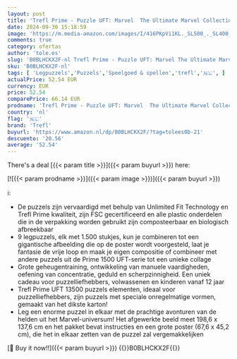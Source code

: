 ```yaml
---
layout: post
title: 'Trefl Prime - Puzzle UFT: Marvel  The Ultimate Marvel Collection - 13500 Stukjes  Grote Puzzel  Dikste Karton  BIO  EKO  Collage Met Superhelden  Vermaak Voor Volwassenen En Kinderen Vanaf 12 Jaar'
date: 2024-09-30 15:18:59
image: 'https://m.media-amazon.com/images/I/416PKpVi1KL._SL500_._SL400_.jpg'
comments: true
category: ofertas
author: 'tole.es'
slug: 'B0BLHCKX2F-nl Trefl Prime - Puzzle UFT: Marvel The Ultimate Marvel...'
sku: 'B0BLHCKX2F-nl'
tags: [ 'Legpuzzels','Puzzels','Speelgoed & spellen','trefl','🇳🇱', ]
actualPrice: 52.54 EUR
currency: EUR
price: 52.54
comparePrice: 66.14 EUR
prodname: 'Trefl Prime - Puzzle UFT: Marvel  The Ultimate Marvel Collection - 13500 Stukjes  Grote Puzzel  Dikste Karton  BIO  EKO  Collage Met Superhelden  Vermaak Voor Volwassenen En Kinderen Vanaf 12 Jaar'
country: 'nl'
flag: '🇳🇱'
brand: 'Trefl'
buyurl: 'https://www.amazon.nl/dp/B0BLHCKX2F/?tag=tolees0b-21'
descuento: '20.56'
average: '52.54'
---
```


There's a deal [{{< param title >}}]({{< param buyurl >}})  here:

[![{{< param prodname >}}]({{< param image >}})]({{< param buyurl >}})

ℹ️:

- De puzzels zijn vervaardigd met behulp van Unlimited Fit Technology en Trefl Prime kwaliteit, zijn FSC gecertificeerd en alle plastic onderdelen die in de verpakking worden gebruikt zijn composteerbaar en biologisch afbreekbaar
- 9 legpuzzels, elk met 1.500 stukjes, kun je combineren tot een gigantische afbeelding die op de poster wordt voorgesteld, laat je fantasie de vrije loop en maak je eigen compositie of combineer met andere puzzels uit de Prime 1500 UFT-serie tot een unieke collage
- Grote geheugentraining, ontwikkeling van manuele vaardigheden, oefening van concentratie, geduld en scherpzinnigheid. Een uniek cadeau voor puzzelliefhebbers, volwassenen en kinderen vanaf 12 jaar
- Trefl Prime UFT 13500 puzzels elementen, ideaal voor puzzelliefhebbers, zijn puzzels met speciale onregelmatige vormen, gemaakt van het dikste karton!
- Leg een enorme puzzel in elkaar met de prachtige avonturen van de helden uit het Marvel-universum! Het afgewerkte beeld meet 198,6 x 137,6 cm en het pakket bevat instructies en een grote poster (67,6 x 45,2 cm), die het in elkaar zetten van de puzzel zal vergemakkelijken

[🛒 Buy it now!!]({{< param buyurl >}})
{{<world>}}B0BLHCKX2F{{</world>}}
